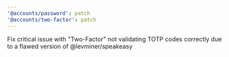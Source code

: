```yaml
---
'@accounts/password': patch
'@accounts/two-factor': patch
---
```


Fix critical issue with "Two-Factor" not validating TOTP codes correctly due to a flawed version of @levminer/speakeasy
